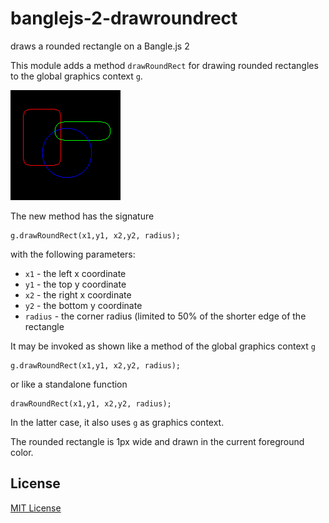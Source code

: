 # banglejs-2-drawroundrect #

draws a rounded rectangle on a Bangle.js 2

This module adds a method `drawRoundRect` for drawing rounded rectangles to the global graphics context `g`.

![](Demo.png)

The new method has the signature

```
g.drawRoundRect(x1,y1, x2,y2, radius);
```

with the following parameters:

* `x1` - the left x coordinate
* `y1` - the top y coordinate
* `x2` - the right x coordinate
* `y2` - the bottom y coordinate
* `radius` - the corner radius (limited to 50% of the shorter edge of the rectangle

It may be invoked as shown like a method of the global graphics context `g`

```
g.drawRoundRect(x1,y1, x2,y2, radius);
```

or like a standalone function

```
drawRoundRect(x1,y1, x2,y2, radius);
```

In the latter case, it also uses `g` as graphics context.

The rounded rectangle is 1px wide and drawn in the current foreground color.

## License ##

[MIT License](LICENSE.md)
